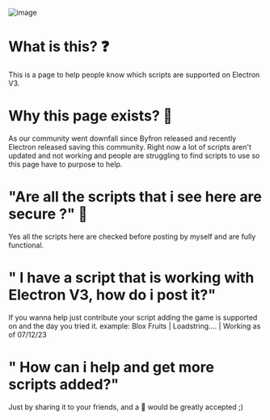 ![image](https://github.com/flixerdev/working-scripts-electronv3/assets/106023217/f7d9678f-aaf8-4e61-af60-29900982cde1)


# What is this? ❓
This is a page to help people know which scripts are supported on Electron V3.

# Why this page exists? 🫤
As our community went downfall since Byfron released and recently Electron released saving this community. Right now a lot of scripts aren't updated and not working and people are struggling to find scripts to use so this page have to purpose to help.

# "Are all the scripts that i see here are secure ?" 🔐
Yes all the scripts here are checked before posting by myself and are fully functional.

# " I have a script that is working with Electron V3, how do i post it?"
If you wanna help just contribute your script adding the game is supported on and the day you tried it. example: Blox Fruits  |  Loadstring....    | Working as of 07/12/23

# " How can i help and get more scripts added?"
Just by sharing it to your friends, and a 🌟 would be greatly accepted ;)
